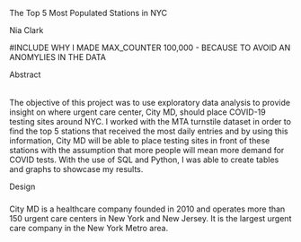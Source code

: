 The Top 5 Most Populated Stations in NYC

Nia Clark

#INCLUDE WHY I MADE MAX_COUNTER 100,000 - BECAUSE TO AVOID AN ANOMYLIES IN THE DATA

Abstract
######

The objective of this project was to use exploratory data analysis to provide insight on where urgent care center, City MD, should place COVID-19 testing sites around NYC. I worked with the MTA turnstile dataset in order to find the top 5 stations that received the most daily entries and by using this information, City MD will be able to place testing sites in front of these stations with the assumption that more people will mean more demand for COVID tests. With the use of SQL and Python, I was able to create tables and graphs to showcase my results.


Design
#####

City MD is a healthcare company founded in 2010 and operates more than 150 urgent care centers in New York and New Jersey. It is the largest urgent care company in the New York Metro area. 

